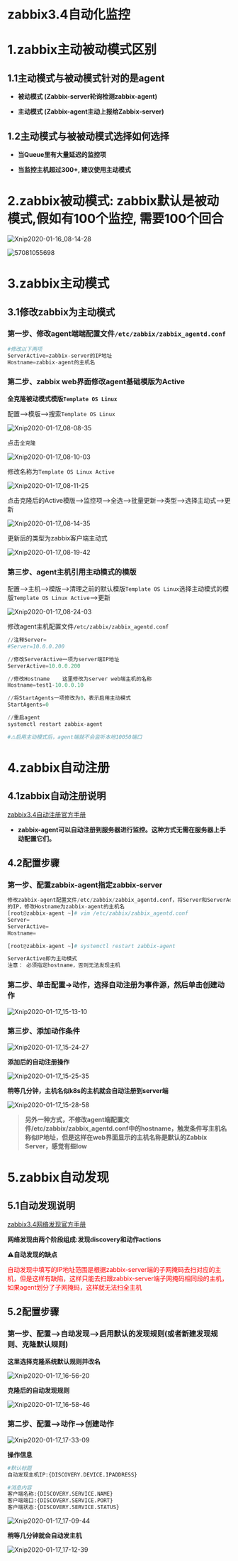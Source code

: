 # zabbix3.4自动化监控

# 1.zabbix主动被动模式区别

## 1.1主动模式与被动模式针对的是agent

- **被动模式 (Zabbix-server轮询检测zabbix-agent)**

- **主动模式 (Zabbix-agent主动上报给Zabbix-server)**

## 1.2主动模式与被被动模式选择如何选择

- **当Queue里有大量延迟的监控项**

- **当监控主机超过300+, 建议使用主动模式**



# 2.zabbix被动模式: zabbix默认是被动模式,假如有100个监控, 需要100个回合

![Xnip2020-01-16_08-14-28](14.zabbix3.4自动化监控.assets/Xnip2020-01-16_08-14-28.jpg)





![57081055698](14.zabbix3.4自动化监控.assets/57081055698-9133796.jpeg)



# 3.zabbix主动模式

## 3.1修改zabbix为主动模式

### 第一步、修改agent端端配置文件``/etc/zabbix/zabbix_agentd.conf``

```python
#修改以下两项
ServerActive=zabbix-server的IP地址
Hostname=zabbix-agent的主机名
```

### 第二步、zabbix web界面修改agent基础模版为Active

**全克隆被动模式模版``Template OS Linux``**

配置-->模版-->搜索``Template OS Linux``

![Xnip2020-01-17_08-08-35](14.zabbix3.4自动化监控.assets/Xnip2020-01-17_08-08-35.jpg)

点击``全克隆``

![Xnip2020-01-17_08-10-03](14.zabbix3.4自动化监控.assets/Xnip2020-01-17_08-10-03.jpg)

修改名称为``Template OS Linux Active``

![Xnip2020-01-17_08-11-25](14.zabbix3.4自动化监控.assets/Xnip2020-01-17_08-11-25.jpg)

点击克隆后的Active模版-->监控项-->全选-->批量更新-->类型-->选择主动式-->更新

![Xnip2020-01-17_08-14-35](14.zabbix3.4自动化监控.assets/Xnip2020-01-17_08-14-35.jpg)

更新后的类型为zabbix客户端主动式

![Xnip2020-01-17_08-19-42](14.zabbix3.4自动化监控.assets/Xnip2020-01-17_08-19-42.jpg)



### 第三步、agent主机引用主动模式的模版

配置-->主机-->模版-->清理之前的默认模版``Template OS Linux``选择主动模式的模版``Template OS Linux Active``-->更新

![Xnip2020-01-17_08-24-03](14.zabbix3.4自动化监控.assets/Xnip2020-01-17_08-24-03.jpg)

修改agent主机配置文件``/etc/zabbix/zabbix_agentd.conf``

```python
//注释Server=
#Server=10.0.0.200

//修改ServerActive一项为server端IP地址
ServerActive=10.0.0.200

//修改Hostname	这里修改为server web端主机的名称
Hostname=test1-10.0.0.10

//将StartAgents一项修改为0，表示启用主动模式
StartAgents=0

//重启agent
systemctl restart zabbix-agent

#⚠️启用主动模式后，agent端就不会监听本地10050端口
```



# 4.zabbix自动注册

## 4.1zabbix自动注册说明

[zabbix3.4自动注册官方手册](https://www.zabbix.com/documentation/3.4/zh/manual/discovery/auto_registration)

- **zabbix-agent可以自动注册到服务器进行监控。这种方式无需在服务器上手动配置它们。**



## 4.2配置步骤

### **第一步、配置zabbix-agent指定zabbix-server**

```python
修改zabbix-agent配置文件/etc/zabbix/zabbix_agentd.conf，将Server和ServerActive都指定为zabbix-server
的IP，修改Hostname为zabbix-agent的主机名
[root@zabbix-agent ~]# vim /etc/zabbix/zabbix_agentd.conf
Server=
ServerActive=
Hostname=

[root@zabbix-agent ~]# systemctl restart zabbix-agent

ServerActive即为主动模式
注意： 必须指定hostname，否则无法发现主机
```

### 第二步、单击配置->动作，选择自动注册为事件源，然后单击创建动作

![Xnip2020-01-17_15-13-10](14.zabbix3.4自动化监控.assets/Xnip2020-01-17_15-13-10.jpg)



### 第三步、添加动作条件

![Xnip2020-01-17_15-24-27](14.zabbix3.4自动化监控.assets/Xnip2020-01-17_15-24-27.jpg)

**添加后的自动注册操作**

![Xnip2020-01-17_15-25-35](14.zabbix3.4自动化监控.assets/Xnip2020-01-17_15-25-35.jpg)



**稍等几分钟，主机名似k8s的主机就会自动注册到server端**

![Xnip2020-01-17_15-28-58](14.zabbix3.4自动化监控.assets/Xnip2020-01-17_15-28-58.jpg)



> **另外一种方式，不修改agent端配置文件/etc/zabbix/zabbix_agentd.conf中的hostname，触发条件写主机名称似IP地址，但是这样在web界面显示的主机名称是默认的Zabbix Server，感觉有些low**



# 5.zabbix自动发现

## 5.1自动发现说明

[zabbix3.4网络发现官方手册](https://www.zabbix.com/documentation/3.4/zh/manual/discovery/network_discovery)

**网络发现由两个阶段组成:发现discovery和动作actions**

⚠️**自动发现的缺点**

<p style=color:red>自动发现中填写的IP地址范围是根据zabbix-server端的子网掩码去扫对应的主机，但是这样有缺陷，这样只能去扫跟zabbix-server端子网掩码相同段的主机，如果agent划分了子网掩码，这样就无法扫全主机</p>

## 5.2配置步骤

### 第一步、配置-->自动发现-->启用默认的发现规则(或者新建发现规则、克隆默认规则)

**这里选择克隆系统默认规则并改名**

![Xnip2020-01-17_16-56-20](14.zabbix3.4自动化监控.assets/Xnip2020-01-17_16-56-20.jpg)

**克隆后的自动发现规则**

![Xnip2020-01-17_16-58-46](14.zabbix3.4自动化监控.assets/Xnip2020-01-17_16-58-46.jpg)





### 第二步、配置-->动作-->创建动作

![Xnip2020-01-17_17-33-09](14.zabbix3.4自动化监控.assets/Xnip2020-01-17_17-33-09.jpg)

**操作信息**

```python
#默认标题
自动发现主机IP:{DISCOVERY.DEVICE.IPADDRESS}

#消息内容
客户端名称:{DISCOVERY.SERVICE.NAME}
客户端端口:{DISCOVERY.SERVICE.PORT}
客户端状态:{DISCOVERY.SERVICE.STATUS}
```

![Xnip2020-01-17_17-09-44](14.zabbix3.4自动化监控.assets/Xnip2020-01-17_17-09-44.jpg)

**稍等几分钟就会自动发主机**

![Xnip2020-01-17_17-12-39](14.zabbix3.4自动化监控.assets/Xnip2020-01-17_17-12-39.jpg)
